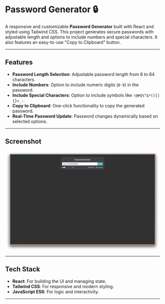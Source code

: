 # Password Generator 🔒

A responsive and customizable **Password Generator** built with React and styled using Tailwind CSS. This project generates secure passwords with adjustable length and options to include numbers and special characters. It also features an easy-to-use "Copy to Clipboard" button.

---

## Features

- **Password Length Selection**: Adjustable password length from 8 to 64 characters.
- **Include Numbers**: Option to include numeric digits (`0-9`) in the password.
- **Include Special Characters**: Option to include symbols like `!@#$%^&*()[]{}=_-`.
- **Copy to Clipboard**: One-click functionality to copy the generated password.
- **Real-Time Password Update**: Password changes dynamically based on selected options.

---

## Screenshot

![Password Generator Screenshot](./Screenshot.png)

---

## Tech Stack

- **React**: For building the UI and managing state.
- **Tailwind CSS**: For responsive and modern styling.
- **JavaScript ES6**: For logic and interactivity.

---